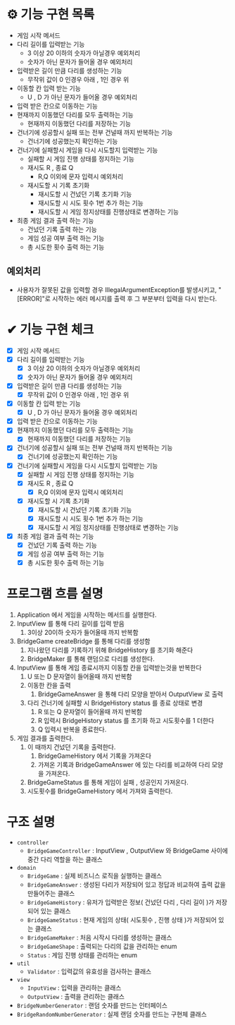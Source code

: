 # ⚙️ 기능 구현 목록
- 게임 시작 메서드
- 다리 길이를 입력받는 기능
    - 3 이상 20 이하의 숫자가 아닐경우 예외처리
    - 숫자가 아닌 문자가 들어올 경우 예외처리
- 입력받은 길이 만큼 다리를 생성하는 기능
  - 무작위 값이 0 인경우 아래 , 1인 경우 위
- 이동할 칸 입력 받는 기능
  - U , D 가 아닌 문자가 들어올 경우 예외처리
- 입력 받은 칸으로 이동하는 기능
- 현재까지 이동했던 다리를 모두 출력하는 기능
  - 현재까지 이동했던 다리를 저장하는 기능
- 건너기에 성공할시 실패 또는 전부 건널때 까지 반복하는 기능
  - 건너기에 성공했는지 확인하는 기능
- 건너기에 실패할시 게임을 다시 시도할지 입력받는 기능
  - 실패할 시 게임 진행 상태를 정지하는 기능
  - 재시도 R , 종료 Q
    - R,Q 이외에 문자 입력시 예외처리
  - 재시도할 시 기록 초기화
    - 재시도할 시 건넜던 기록 초기화 기능
    - 재시도할 시 시도 횟수 1번 추가 하는 기능
    - 재시도할 시 게임 정지상태를 진행상태로 변경하는 기능
- 최종 게임 결과 출력 하는 기능
  - 건넜던 기록 출력 하는 기능
  - 게임 성공 여부 출력 하는 기능
  - 총 시도한 횟수 출력 하는 기능

## 예외처리
- 사용자가 잘못된 값을 입력할 경우 IllegalArgumentException를 발생시키고, "[ERROR]"로 시작하는 에러 메시지를 출력 후 그 부분부터 입력을 다시 받는다.

# ✔ 기능 구현 체크
* [X] 게임 시작 메서드
* [X] 다리 길이를 입력받는 기능
  * [X] 3 이상 20 이하의 숫자가 아닐경우 예외처리
  * [X] 숫자가 아닌 문자가 들어올 경우 예외처리
* [X] 입력받은 길이 만큼 다리를 생성하는 기능
  * [X] 무작위 값이 0 인경우 아래 , 1인 경우 위
* [X] 이동할 칸 입력 받는 기능
  * [X] U , D 가 아닌 문자가 들어올 경우 예외처리
* [X] 입력 받은 칸으로 이동하는 기능
* [X] 현재까지 이동했던 다리를 모두 출력하는 기능
  * [X] 현재까지 이동했던 다리를 저장하는 기능
* [X] 건너기에 성공할시 실패 또는 전부 건널때 까지 반복하는 기능
  * [X] 건너기에 성공했는지 확인하는 기능
* [X] 건너기에 실패할시 게임을 다시 시도할지 입력받는 기능 
  * [X] 실패할 시 게임 진행 상태를 정지하는 기능
  * [X] 재시도 R , 종료 Q
    * [X] R,Q 이외에 문자 입력시 예외처리
  * [X] 재시도할 시 기록 초기화
    * [X] 재시도할 시 건넜던 기록 초기화 기능
    * [X] 재시도할 시 시도 횟수 1번 추가 하는 기능
    * [X] 재시도할 시 게임 정지상태를 진행상태로 변경하는 기능
* [X] 최종 게임 결과 출력 하는 기능
  * [X] 건넜던 기록 출력 하는 기능
  * [X] 게임 성공 여부 출력 하는 기능
  * [X] 총 시도한 횟수 출력 하는 기능

# 프로그램 흐름 설명
1. Application 에서 게임을 시작하는 메서드를 실행한다.
2. InputView 를 통해 다리 길이를 입력 받음
   1. 3이상 20이하 숫자가 들어올때 까지 반복함
3. BridgeGame createBridge 를 통해 다리를 생성함
   1. 지나왔던 다리를 기록하기 위해 BridgeHistory 를 초기화 해준다
   2. BridgeMaker 를 통해 랜덤으로 다리를 생성한다.
4. InputView 를 통해 게임 종료시까지 이동할 칸을 입력받는것을 반복한다
   1. U 또는 D 문자열이 들어올때 까지 반복함
   2. 이동한 칸을 출력
      1. BridgeGameAnswer 을 통해 다리 모양을 받아서 OutputView 로 출력
   3. 다리 건너기에 실패할 시 BridgeHistory status 를 종료 상태로 변경
      1. R 또는 Q 문자열이 들어올때 까지 반복함
      2. R 입력시 BridgeHistory status 를 초기화 하고 시도횟수를 1 더한다
      3. Q 입력시 반복을 종료한다.
5. 게임 결과를 출력한다.
   1. 이 때까지 건넜던 기록을 출력한다. 
      1. BridgeGameHistory 에서 기록을 가져온다
      2. 가져온 기록과 BridgeGameAnswer 에 있는 다리를 비교하여 다리 모양을 가져온다.
   2. BridgeGameStatus 를 통해 게임이 실패 , 성공인지 가져온다.
   3. 시도횟수를 BridgeGameHistory 에서 가져와 출력한다.

# 구조 설명
- `controller`
    - `BridgeGameController` : InputView , OutputView 와 BridgeGame 사이에 중간 다리 역할을 하는 클래스
- `domain`
    - `BridgeGame` : 실제 비즈니스 로직을 실행하는 클래스  
    - `BridgeGameAnswer` : 생성된 다리가 저장되어 있고 정답과 비교하여 출력 값을 만들어주는 클래스
    - `BridgeGameHistory` : 유저가 입력받은 정보( 건넜던 다리 , 다리 길이 )가 저장되어 있는 클래스 
    - `BridgeGameStatus` : 현재 게임의 상태( 시도횟수 , 진행 상태 )가 저장되어 있는 클래스
    - `BridgeGameMaker` : 처음 시작시 다리를 생성하는 클래스 
    - `BridgeGameShape` : 출력되는 다리의 값을 관리하는 enum
    - `Status` :  게임 진행 상태를 관리하는 enum
- `util`
    - `Validator` : 입력값의 유효성을 검사하는 클래스
- `view`
    - `InputView` : 입력을 관리하는 클래스
    - `OutputView` : 출력을 관리하는 클래스
- `BridgeNumberGenerator` : 랜덤 숫자를 만드는 인터페이스
- `BridgeRandomNumberGenerator` : 실제 랜덤 숫자를 만드는 구현체 클래스